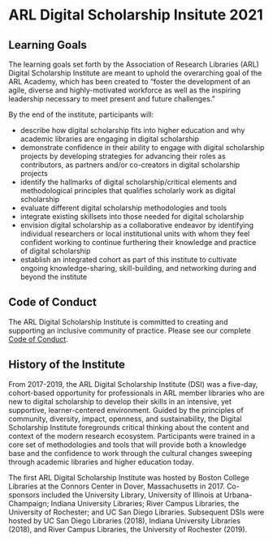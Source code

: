 # ARL Digital Scholarship Insitute 2021

## Learning Goals
The learning goals set forth by the Association of Research Libraries (ARL) Digital Scholarship Institute are meant to uphold the overarching goal of the ARL Academy, which has been created to “foster the development of an agile, diverse and highly-motivated workforce as well as the inspiring leadership necessary to meet present and future challenges.”

By the end of the institute, participants will:

* describe how digital scholarship fits into higher education and why academic libraries are engaging in digital scholarship
* demonstrate confidence in their ability to engage with digital scholarship projects by developing strategies for advancing their roles as contributors, as partners and/or co-creators in digital scholarship projects
* identify the hallmarks of digital scholarship/critical elements and methodological principles that qualifies scholarly work as digital scholarship
* evaluate different digital scholarship methodologies and tools
* integrate existing skillsets into those needed for digital scholarship
* envision digital scholarship as a collaborative endeavor by identifying individual researchers or local institutional units with whom they feel confident working to continue furthering their knowledge and practice of digital scholarship
* establish an integrated cohort as part of this institute to cultivate ongoing  knowledge-sharing, skill-building, and networking during and beyond the institute

## Code of Conduct
The ARL Digital Scholarship Institute is committed to creating and supporting an inclusive community of practice. Please see our complete [Code of Conduct](/Code%20of%20Conduct.md). 

## History of the Institute
From 2017-2019, the ARL Digital Scholarship Institute (DSI) was a five-day, cohort-based opportunity for professionals in ARL member libraries who are new to digital scholarship to develop their skills in an intensive, yet supportive, learner-centered environment. Guided by the principles of community, diversity, impact, openness, and sustainability, the Digital Scholarship Institute foregrounds critical thinking about the content and context of the modern research ecosystem. Participants were trained in a core set of methodologies and tools that will provide both a knowledge base and the confidence to work through the cultural changes sweeping through academic libraries and higher education today. 

The first ARL Digital Scholarship Institute was hosted by Boston College Libraries at the Connors Center in Dover, Massachusetts in 2017. Co-sponsors included the University Library, University of Illinois at Urbana-Champaign; Indiana University Libraries; River Campus Libraries, the University of Rochester; and UC San Diego Libraries. Subsequent DSIs were hosted by UC San Diego Libraries (2018), Indiana University Libraries (2018), and River Campus Libraries, the University of Rochester (2019). 
